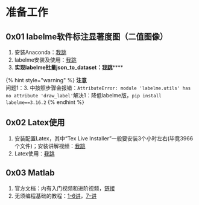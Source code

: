 # 准备工作

## 0x01 labelme软件标注显著度图（二值图像）

1. 安装Anaconda：[我跳](https://blog.csdn.net/ITLearnHall/article/details/81708148)
2. labelme安装及使用：[我跳](https://www.bilibili.com/video/av50300496?p=1)
3. **实现labelme批量json\_to\_dataset：**[**我跳**](https://blog.csdn.net/yql_617540298/article/details/81110685)\*\*\*\*

{% hint style="warning" %}
**注意**  
问题1：3. 中按照步骤会报错：`AttributeError: module 'labelme.utils' has no attribute 'draw_label'`解决1：降低labelme版，`pip install labelme==3.16.2`
{% endhint %}

## 0x02 Latex使用

1. 安装配置Latex，其中“Tex Live Installer”一般要安装3个小时左右\(毕竟3966个文件\)；安装讲解视频：[我跳](https://www.bilibili.com/video/av90629350?from=search&seid=9672896493142246187)
2. Latex使用：[我跳](https://wenku.baidu.com/view/15ac929251e2524de518964bcf84b9d528ea2cab.html)

## 0x03 Matlab

1. 官方文档：内有入门视频和进阶视频，[链接](https://ww2.mathworks.cn/help/index.html?s_tid=CRUX_lftnav)
2. 无须编程基础的教程：[1-6讲](https://www.bilibili.com/video/av7081367?p=1)，[7-讲](https://www.bilibili.com/video/av9810059/)



